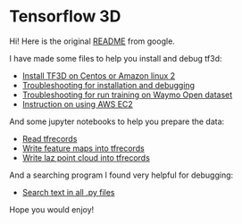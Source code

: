 # Tensorflow 3D 

Hi! Here is the original [README](https://github.com/zhangyuyi99/google-research/blob/2da366377306c497ee200f9e7e3aeba8e67455b5/tf3d/README_origin.md) from google. 

I have made some files to help you install and debug tf3d:

* [Install TF3D on Centos or Amazon linux 2](https://github.com/zhangyuyi99/google-research/blob/2da366377306c497ee200f9e7e3aeba8e67455b5/tf3d/docs_new/installation.md)
* [Troubleshooting for installation and debugging](https://github.com/zhangyuyi99/google-research/blob/f23d062af2dbe97d980ac8e390a5f4507c2c126b/tf3d/docs_new/all_bugs.md)
* [Troubleshooting for run training on Waymo Open dataset](https://github.com/zhangyuyi99/google-research/blob/f23d062af2dbe97d980ac8e390a5f4507c2c126b/tf3d/docs_new/semantic_seg_train_waymo.md)
* [Instruction on using AWS EC2](https://github.com/zhangyuyi99/google-research/blob/bc73633a6f00c025a288cdb9389f9fe290ffcc74/tf3d/docs_new/aws_ec2_instruction.md)

And some jupyter notebooks to help you prepare the data:

* [Read tfrecords](https://github.com/zhangyuyi99/google-research/blob/bc73633a6f00c025a288cdb9389f9fe290ffcc74/tf3d/data/read_tfrecords.ipynb)
* [Write feature maps into tfrecords](https://github.com/zhangyuyi99/google-research/blob/bc73633a6f00c025a288cdb9389f9fe290ffcc74/tf3d/data/write_feature_map_into_tfrecords.ipynb)
* [Write laz point cloud into tfrecords](https://github.com/zhangyuyi99/google-research/blob/bc73633a6f00c025a288cdb9389f9fe290ffcc74/tf3d/data/write_laz_pointcloud_into_tfrecords.ipynb)

And a searching program I found very helpful for debugging:

* [Search text in all .py files](https://github.com/zhangyuyi99/google-research/blob/bc73633a6f00c025a288cdb9389f9fe290ffcc74/tf3d/docs_new/Search%20.py%20file%20with%20string%20text.ipynb)

Hope you would enjoy! 

